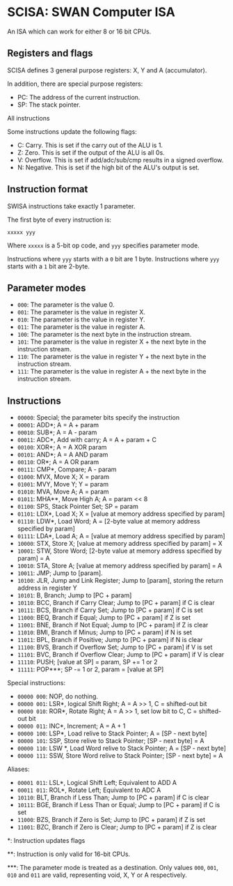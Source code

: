 # SCISA: SWAN Computer ISA

An ISA which can work for either 8 or 16 bit CPUs.

## Registers and flags

SCISA defines 3 general purpose registers: X, Y and A (accumulator).

In addition, there are special purpose registers:

* PC: The address of the current instruction.
* SP: The stack pointer.

All instructions 

Some instructions update the following flags:

* C: Carry. This is set if the carry out of the ALU is 1.
* Z: Zero. This is set if the output of the ALU is all 0s.
* V: Overflow. This is set if add/adc/sub/cmp results in a signed overflow.
* N: Negative. This is set if the high bit of the ALU's output is set.

## Instruction format

SWISA instructions take exactly 1 parameter.

The first byte of every instruction is:

	xxxxx yyy

Where `xxxxx` is a 5-bit op code, and `yyy` specifies parameter mode.

Instructions where `yyy` starts with a `0` bit are 1 byte.
Instructions where `yyy` starts with a `1` bit are 2-byte.

## Parameter modes

* `000`: The parameter is the value 0.
* `001`: The parameter is the value in register X.
* `010`: The parameter is the value in register Y.
* `011`: The parameter is the value in register A.
* `100`: The parameter is the next byte in the instruction stream.
* `101`: The parameter is the value in register X + the next byte in the instruction stream.
* `110`: The parameter is the value in register Y + the next byte in the instruction stream.
* `111`: The parameter is the value in register A + the next byte in the instruction stream.

## Instructions

* `00000`: Special; the parameter bits specify the instruction
* `00001`: ADD\*; A = A + param
* `00010`: SUB\*; A = A - param
* `00011`: ADC\*, Add with carry; A = A + param + C
* `00100`: XOR\*; A = A XOR param
* `00101`: AND\*; A = A AND param
* `00110`: OR\*; A = A OR param
* `00111`: CMP\*, Compare; A - param
* `01000`: MVX, Move X; X = param
* `01001`: MVY, Move Y; Y = param
* `01010`: MVA, Move A; A = param
* `01011`: MHA\*\*, Move High A; A = param << 8
* `01100`: SPS, Stack Pointer Set; SP = param
* `01101`: LDX\*, Load X; X = \[value at memory address specified by param\]
* `01110`: LDW\*, Load Word; A = \[2-byte value at memory address specified by param\]
* `01111`: LDA\*, Load A; A = \[value at memory address specified by param\]
* `10000`: STX, Store X; \[value at memory address specified by param\] = X
* `10001`: STW, Store Word; \[2-byte value at memory address specified by param\] = A
* `10010`: STA, Store A; \[value at memory address specified by param\] = A
* `10011`: JMP; Jump to \[param\].
* `10100`: JLR, Jump and Link Register; Jump to \[param\], storing the return address in register Y
* `10101`: B, Branch; Jump to \[PC + param\]
* `10110`: BCC, Branch if Carry Clear; Jump to \[PC + param\] if C is clear
* `10111`: BCS, Branch if Carry Set; Jump to \[PC + param\] if C is set
* `11000`: BEQ, Branch if Equal; Jump to \[PC + param\] if Z is set
* `11001`: BNE, Branch if Not Equal; Jump to \[PC + param\] if Z is clear
* `11010`: BMI, Branch if Minus; Jump to \[PC + param\] if N is set
* `11011`: BPL, Branch if Positive; Jump to \[PC + param\] if N is clear
* `11100`: BVS, Branch if Overflow Set; Jump to \[PC + param\] if V is set
* `11101`: BVC, Branch if Overflow Clear; Jump to \[PC + param\] if V is clear
* `11110`: PUSH; \[value at SP\] = param, SP += 1 or 2
* `11111`: POP\*\*\*; SP -= 1 or 2, param = \[value at SP\]

Special instructions:

* `00000 000`: NOP, do nothing.
* `00000 001`: LSR\*, logical Shift Right; A = A >> 1, C = shifted-out bit
* `00000 010`: ROR\*, Rotate Right; A = A >> 1, set low bit to C, C = shifted-out bit
* `00000 011`: INC\*, Increment; A = A + 1
* `00000 100`: LSP\*, Load relive to Stack Pointer; A = \[SP - next byte\]
* `00000 101`: SSP, Store relive to Stack Pointer; \[SP - next byte\] = A
* `00000 110`: LSW \*, Load Word relive to Stack Pointer; A = \[SP - next byte\]
* `00000 111`: SSW, Store Word relive to Stack Pointer; \[SP - next byte\] = A

Aliases:

* `00001 011`: LSL\*, Logical Shift Left; Equivalent to ADD A
* `00011 011`: ROL\*, Rotate Left; Equivalent to ADC A
* `10110`: BLT, Branch if Less Than; Jump to \[PC + param\] if C is clear
* `10111`: BGE, Branch if Less Than or Equal; Jump to \[PC + param\] if C is set
* `11000`: BZS, Branch if Zero is Set; Jump to \[PC + param\] if Z is set
* `11001`: BZC, Branch if Zero is Clear; Jump to \[PC + param\] if Z is clear

\*: Instruction updates flags

\*\*: Instruction is only valid for 16-bit CPUs.

\*\*\*: The parameter mode is treated as a destination.
Only values `000`, `001`, `010` and `011` are valid,
representing void, X, Y or A respectively.
